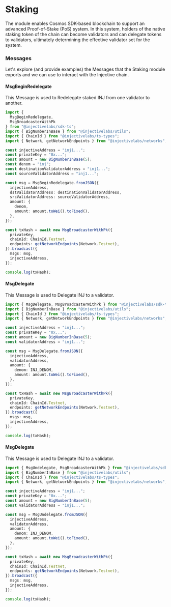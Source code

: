 # Staking

The module enables Cosmos SDK-based blockchain to support an advanced Proof-of-Stake (PoS) system. In this system, holders of the native staking token of the chain can become validators and can delegate tokens to validators, ultimately determining the effective validator set for the system.

### Messages

Let's explore (and provide examples) the Messages that the Staking module exports and we can use to interact with the Injective chain.

#### MsgBeginRedelegate

This Message is used to Redelegate staked INJ from one validator to another.

```ts
import {
  MsgBeginRedelegate,
  MsgBroadcasterWithPk
} from "@injectivelabs/sdk-ts";
import { BigNumberInBase } from "@injectivelabs/utils";
import { ChainId } from "@injectivelabs/ts-types";
import { Network, getNetworkEndpoints } from "@injectivelabs/networks";

const injectiveAddress = "inj1...";
const privateKey = "0x...";
const amount = new BigNumberInBase(5);
const denom = "inj";
const destinationValidatorAddress = "inj1...";
const sourceValidatorAddress = "inj1...";

const msg = MsgBeginRedelegate.fromJSON({
  injectiveAddress,
  dstValidatorAddress: destinationValidatorAddress,
  srcValidatorAddress: sourceValidatorAddress,
  amount: {
    denom,
    amount: amount.toWei().toFixed(),
  },
});

const txHash = await new MsgBroadcasterWithPk({
  privateKey,
  chainId: ChainId.Testnet,
  endpoints: getNetworkEndpoints(Network.Testnet),
}).broadcast({
  msgs: msg,
  injectiveAddress,
});

console.log(txHash);
```

#### MsgDelegate

This Message is used to Delegate INJ to a validator.

```ts
import { MsgDelegate, MsgBroadcasterWithPk } from "@injectivelabs/sdk-ts";
import { BigNumberInBase } from "@injectivelabs/utils";
import { ChainId } from "@injectivelabs/ts-types";
import { Network, getNetworkEndpoints } from "@injectivelabs/networks";

const injectiveAddress = "inj1...";
const privateKey = "0x...";
const amount = new BigNumberInBase(5);
const validatorAddress = "inj1...";

const msg = MsgDelegate.fromJSON({
  injectiveAddress,
  validatorAddress,
  amount: {
    denom: INJ_DENOM,
    amount: amount.toWei().toFixed(),
  },
});

const txHash = await new MsgBroadcasterWithPk({
  privateKey,
  chainId: ChainId.Testnet,
  endpoints: getNetworkEndpoints(Network.Testnet),
}).broadcast({
  msgs: msg,
  injectiveAddress,
});

console.log(txHash);
```

#### MsgDelegate

This Message is used to Delegate INJ to a validator.

```ts
import { MsgUndelegate, MsgBroadcasterWithPk } from "@injectivelabs/sdk-ts";
import { BigNumberInBase } from "@injectivelabs/utils";
import { ChainId } from "@injectivelabs/ts-types";
import { Network, getNetworkEndpoints } from "@injectivelabs/networks";

const injectiveAddress = "inj1...";
const privateKey = "0x...";
const amount = new BigNumberInBase(5);
const validatorAddress = "inj1...";

const msg = MsgUndelegate.fromJSON({
  injectiveAddress,
  validatorAddress,
  amount: {
    denom: INJ_DENOM,
    amount: amount.toWei().toFixed(),
  },
});

const txHash = await new MsgBroadcasterWithPk({
  privateKey,
  chainId: ChainId.Testnet,
  endpoints: getNetworkEndpoints(Network.Testnet),
}).broadcast({
  msgs: msg,
  injectiveAddress,
});

console.log(txHash);
```
